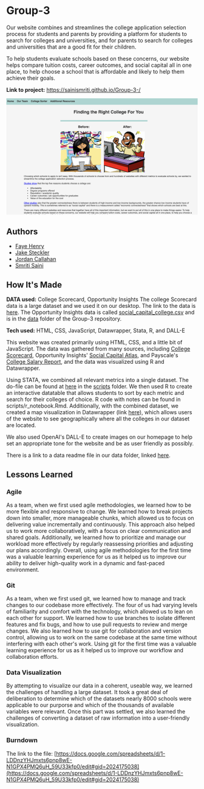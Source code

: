 # Group-3

Our website combines and streamlines the college application selection process for students and parents by providing a platform for students to search for colleges and universities, and for parents to search for colleges and universities that are a good fit for their children.

To help students evaluate schools based on these concerns, our website helps compare tuition costs, career outcomes, and social capital all in one place, to help choose a school that is affordable and likely to help them achieve their goals.

**Link to project:** <https://sainismriti.github.io/Group-3-/>

![Website screenshot](/images/website_screenshot.png)

## Authors

- [Faye Henry](https://github.com/fhenry551)
- [Jake Steckler](https://github.com/jakesteckler)
- [Jordan Callahan](https://github.com/jordancallahan)
- [Smriti Saini](https://github.com/sainismriti)

## How It's Made

**DATA used:** College Scorecard, Opportunity Insights
The college Scorecard data is a large dataset and we used it on our desktop. The link to the data is [here](https://collegescorecard.ed.gov/data/).
The Opportunity Insights data is called [social_capital_college.csv](data/social_capital_college.csv) and is in the [data](data) folder of the Group-3 repository.

**Tech used:** HTML, CSS, JavaScript, Datawrapper, Stata, R, and DALL-E

This website was created primarily using HTML, CSS, and a little bit of JavaScript. The data was gathered from many sources, including [College Scorecard](https://collegescorecard.ed.gov/compare), Opportunity Insights' [Social Capital Atlas](https://socialcapital.org/?dimension=EconomicConnectednessIndividual&geoLevel=college&selectedId=&dim1=EconomicConnectednessIndividual&dim2=CohesivenessClustering&dim3=CivicEngagementVolunteeringRates&bigModalSection=&bigModalChart=scatterplot&showOutliers=false&colorBy=), and Payscale's [College Salary Report](https://www.payscale.com/college-salary-report/bachelors), and the data was visualized using R and Datawrapper.

Using STATA, we combined all relevant metrics into a single dataset. The do-file can be found at [here](scripts/Group3_datacleaning.do) in the [scripts](scripts) folder. We then used R to create an interactive datatable that allows students to sort by each metric and search for their colleges of choice. R code with notes can be found in scripts/r_notebook.Rmd. Additionally, with the combined dataset, we created a map visualization in Datawrapper (link [here](https://datawrapper.dwcdn.net/T6xvO/6/)), which allows users of the website to see geographically where all the colleges in our dataset are located.

We also used OpenAI's DALL-E to create images on our homepage to help set an appropriate tone for the website and be as user friendly as possibly.

There is a link to a data readme file in our data folder, linked [here](data/README.md).

## Lessons Learned

### Agile

As a team, when we first used agile methodologies, we learned how to be more flexible and responsive to change. We learned how to break projects down into smaller, more manageable chunks, which allowed us to focus on delivering value incrementally and continuously. This approach also helped us to work more collaboratively, with a focus on clear communication and shared goals. Additionally, we learned how to prioritize and manage our workload more effectively by regularly reassessing priorities and adjusting our plans accordingly. Overall, using agile methodologies for the first time was a valuable learning experience for us as it helped us to improve our ability to deliver high-quality work in a dynamic and fast-paced environment.

### Git

As a team, when we first used git, we learned how to manage and track changes to our codebase more effectively. The four of us had varying levels of familiarity and comfort with the technology, which allowed us to lean on each other for support. We learned how to use branches to isolate different features and fix bugs, and how to use pull requests to review and merge changes. We also learned how to use git for collaboration and version control, allowing us to work on the same codebase at the same time without interfering with each other's work. Using git for the first time was a valuable learning experience for us as it helped us to improve our workflow and collaboration efforts.

### Data Visualization

By attempting to visualize our data in a coherent, useable way, we learned the challenges of handling a large dataset. It took a great deal of deliberation to determine which of the datasets nearly 8000 schools were applicable to our purporse and which of the thousands of available variables were relevant. Once this part was settled, we also learned the challenges of converting a dataset of raw information into a user-friendly visualization.

### Burndown

The link to the file: [https://docs.google.com/spreadsheets/d/1-LDDnzYHJmxts6pnp8wE-N1GPX4PMQ6uH_59U33kfp0/edit#gid=2024175038](https://docs.google.com/spreadsheets/d/1-LDDnzYHJmxts6pnp8wE-N1GPX4PMQ6uH_59U33kfp0/edit#gid=2024175038)
